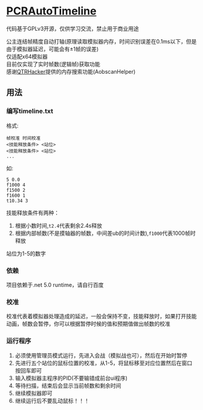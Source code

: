 # [PCRAutoTimeline](https://github.com/qq1176321897/PCRAutoTimeline)

代码基于GPLv3开源，仅供学习交流，禁止用于商业用途

公主连结帧精度自动打轴(原理读取模拟器内存，时间识别误差在0.1ms以下，但是由于模拟器延迟，可能会有±1帧的误差)  
仅适配x64模拟器  
目前仅实现了实时帧数(逻辑帧)获取功能  
感谢[QTRHacker](https://github.com/ZQiu233/QTRHacker)提供的内存搜索功能(AobscanHelper)

## 用法

### 编写timeline.txt

格式:
```
帧校准 时间校准
<技能释放条件> <站位>
<技能释放条件> <站位>
...
```

如:
```
5 0.0
f1000 4
f1500 2
f1600 1
t10.34 3
```

技能释放条件有两种：
1. 根据小数时间,`t2.4`代表剩余2.4s释放
2. 根据内部帧数(不是摸轴器的帧数，中间差ub的时间计数),`f1000`代表1000帧时释放

站位为1-5的数字

### 依赖

项目依赖于.net 5.0 runtime，请自行百度

### 校准

校准代表着模拟器处理造成的延迟，一般会保持不变，技能释放时，如果打开技能动画，帧数会暂停，你可以根据暂停时候的值和预期值做出帧数的校准

### 运行程序

1. 必须使用管理员模式运行，先进入会战（模拟战也可），然后在开始时暂停
2. 先进行五个站位的鼠标位置的校准，从1-5，将鼠标移至对应位置然后在窗口按回车即可
3. 输入模拟器主程序的PID(不要输错成前台ui程序)
4. 等待扫描，结束后会显示当前帧数和剩余时间
5. 继续模拟器即可
6. 继续运行后不要乱动鼠标！！！

